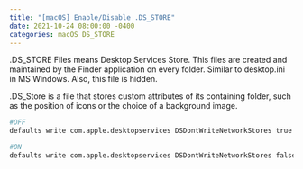 ```yaml
---
title: "[macOS] Enable/Disable .DS_STORE"
date: 2021-10-24 08:00:00 -0400
categories: macOS DS_STORE
---
```


.DS_STORE Files means Desktop Services Store. This files are created and maintained by the Finder application on every folder. Similar to desktop.ini in MS Windows. Also, this file is hidden.

.DS_Store is a file that stores custom attributes of its containing folder, such as the position of icons or the choice of a background image.

```sh
#OFF
defaults write com.apple.desktopservices DSDontWriteNetworkStores true
```

```sh
#ON
defaults write com.apple.desktopservices DSDontWriteNetworkStores false
```